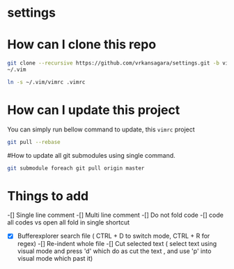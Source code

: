 # settings


# How can I clone this repo

~~~bash
git clone --recursive https://github.com/vrkansagara/settings.git -b vimrc
~/.vim

ln -s ~/.vim/vimrc .vimrc 
~~~

# How can I update this project

You can simply run bellow command to update, this `vimrc` project

~~~bash
git pull --rebase
~~~

#How to update all git submodules using single command.

~~~bash
git submodule foreach git pull origin master
~~~



# Things to add
-[] Single line comment 
-[] Multi line comment
-[] Do not fold code
-[] code all codes vs open all fold in single shortcut
-[x] Bufferexplorer search file ( CTRL + D to switch mode, CTRL + R for regex)
-[] Re-indent whole file
-[] Cut selected text ( select text using visual mode and press 'd' which do as
        cut the text , and use 'p' into visual mode which past it)
